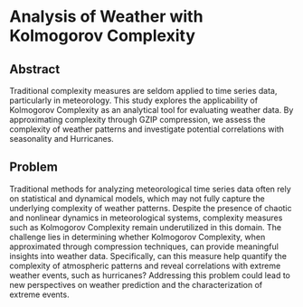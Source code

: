 # Analysis of Weather with Kolmogorov Complexity
## Abstract
Traditional complexity measures are seldom applied to time series data, particularly in meteorology. This study explores the applicability of Kolmogorov Complexity as an analytical tool for evaluating weather data. By approximating complexity through GZIP compression, we assess the complexity of weather patterns and investigate potential correlations with seasonality and Hurricanes.

## Problem
Traditional methods for analyzing meteorological time series data often rely on statistical and dynamical models, which may not fully capture the underlying complexity of weather patterns. Despite the presence of chaotic and nonlinear dynamics in meteorological systems, complexity measures such as Kolmogorov Complexity remain underutilized in this domain. The challenge lies in determining whether Kolmogorov Complexity, when approximated through compression techniques, can provide meaningful insights into weather data. Specifically, can this measure help quantify the complexity of atmospheric patterns and reveal correlations with extreme weather events, such as hurricanes? Addressing this problem could lead to new perspectives on weather prediction and the characterization of extreme events.
